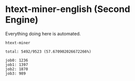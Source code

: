 # htext-miner-english (Second Engine)

Everything doing here is automated.

```
htext-miner

total: 5492/9523 (57.670902026672266%)

job0: 1236
job1: 1397
job2: 1870
job3: 989
```